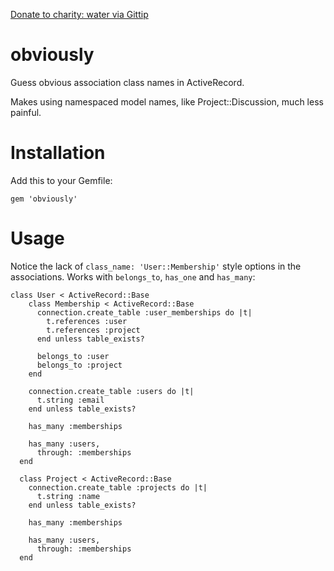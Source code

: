 [Donate to charity: water via Gittip](https://www.gittip.com/nthj/)

obviously
=========

Guess obvious association class names in ActiveRecord.

Makes using namespaced model names, like Project::Discussion, much less painful.

Installation
============

Add this to your Gemfile: 
  
    gem 'obviously'

Usage
=====
    
Notice the lack of `class_name: 'User::Membership'` style options in the associations. Works with `belongs_to`, `has_one` and `has_many`: 

    class User < ActiveRecord::Base
        class Membership < ActiveRecord::Base
          connection.create_table :user_memberships do |t|
            t.references :user
            t.references :project
          end unless table_exists?

          belongs_to :user
          belongs_to :project
        end

        connection.create_table :users do |t|
          t.string :email
        end unless table_exists?

        has_many :memberships

        has_many :users,
          through: :memberships
      end

      class Project < ActiveRecord::Base
        connection.create_table :projects do |t|
          t.string :name
        end unless table_exists?

        has_many :memberships

        has_many :users,
          through: :memberships
      end

